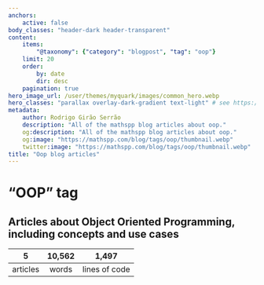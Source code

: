 ```yaml
---
anchors:
    active: false
body_classes: "header-dark header-transparent"
content:
    items:
        "@taxonomy": {"category": "blogpost", "tag": "oop"}
    limit: 20
    order:
        by: date
        dir: desc
    pagination: true
hero_image_url: /user/themes/myquark/images/common_hero.webp
hero_classes: "parallax overlay-dark-gradient text-light" # see https://demo.getgrav.org/blog-skeleton/blog/hero-classes
metadata:
    author: Rodrigo Girão Serrão
    description: "All of the mathspp blog articles about oop."
    og:description: "All of the mathspp blog articles about oop."
    og:image: "https://mathspp.com/blog/tags/oop/thumbnail.webp"
    twitter:image: "https://mathspp.com/blog/tags/oop/thumbnail.webp"
title: "Oop blog articles"
---
```


# “OOP” tag


## Articles about Object Oriented Programming, including concepts and use cases



<table class="stats-table">
    <thead>
        <tr>
            <th style="text-align: center;">5</th>
            <th style="text-align: center;">10,562</th>
            <th style="text-align: center;">1,497</th>
        </tr>
    </thead>
    <tbody>
        <tr>
            <td style="text-align: center;">articles</td>
            <td style="text-align: center;">words</td>
            <td style="text-align: center;">lines of code</td>
        </tr>
    </tbody>
</table>